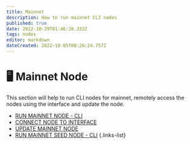 ```yaml
---
title: Mainnet
description: How to run mainnet CLI nodes
published: true
date: 2022-10-29T01:46:20.333Z
tags: nodes
editor: markdown
dateCreated: 2022-10-05T08:26:24.757Z
---
```


# 🖥 Mainnet Node

This section will help to run CLI nodes for mainnet, remotely access the nodes using the interface and update the node.


- [RUN MAINNET NODE - CLI](/en/mainnet/run-a-mainnet-node)
- [CONNECT NODE TO INTERFACE](/en/mainnet/connect-node-to-interface)
- [UPDATE MAINNET NODE](/en/mainnet/update-mainnet-node)
- [RUN MAINNET SEED NODE - CLI](/en/mainnet/seed-node)
{.links-list}
